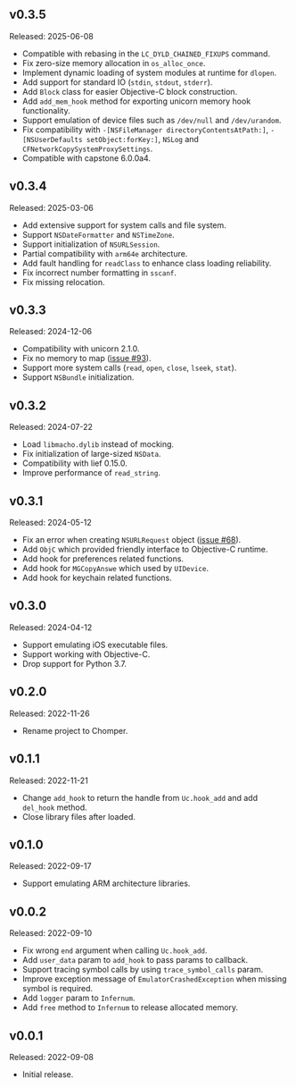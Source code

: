 ## v0.3.5

Released: 2025-06-08

- Compatible with rebasing in the `LC_DYLD_CHAINED_FIXUPS` command.
- Fix zero-size memory allocation in `os_alloc_once`.
- Implement dynamic loading of system modules at runtime for `dlopen`.
- Add support for standard IO (`stdin`, `stdout`, `stderr`).
- Add `Block` class for easier Objective-C block construction.
- Add `add_mem_hook` method for exporting unicorn memory hook functionality.
- Support emulation of device files such as `/dev/null` and `/dev/urandom`.
- Fix compatibility with `-[NSFileManager directoryContentsAtPath:]`, `-[NSUserDefaults setObject:forKey:]`, `NSLog` and `CFNetworkCopySystemProxySettings`.
- Compatible with capstone 6.0.0a4.

## v0.3.4

Released: 2025-03-06

- Add extensive support for system calls and file system.
- Support `NSDateFormatter` and `NSTimeZone`.
- Support initialization of `NSURLSession`.
- Partial compatibility with `arm64e` architecture.
- Add fault handling for `readClass` to enhance class loading reliability.
- Fix incorrect number formatting in `sscanf`.
- Fix missing relocation.

## v0.3.3

Released: 2024-12-06

- Compatibility with unicorn 2.1.0.
- Fix no memory to map ([issue #93][issue_93]).
- Support more system calls (`read`, `open`, `close`, `lseek`, `stat`).
- Support `NSBundle` initialization.

[issue_93]: https://github.com/sledgeh4w/chomper/issues/93

## v0.3.2

Released: 2024-07-22

- Load `libmacho.dylib` instead of mocking.
- Fix initialization of large-sized `NSData`.
- Compatibility with lief 0.15.0.
- Improve performance of `read_string`.

## v0.3.1

Released: 2024-05-12

- Fix an error when creating `NSURLRequest` object ([issue #68][issue_68]).
- Add `ObjC` which provided friendly interface to Objective-C runtime.
- Add hook for preferences related functions.
- Add hook for `MGCopyAnswe` which used by `UIDevice`.
- Add hook for keychain related functions.

[issue_68]: https://github.com/sledgeh4w/chomper/issues/68

## v0.3.0

Released: 2024-04-12

- Support emulating iOS executable files.
- Support working with Objective-C.
- Drop support for Python 3.7.

## v0.2.0

Released: 2022-11-26

- Rename project to Chomper.

## v0.1.1

Released: 2022-11-21

- Change `add_hook` to return the handle from `Uc.hook_add` and add `del_hook` method.
- Close library files after loaded.

## v0.1.0

Released: 2022-09-17

- Support emulating ARM architecture libraries.

## v0.0.2

Released: 2022-09-10

- Fix wrong `end` argument when calling `Uc.hook_add`.
- Add `user_data` param to `add_hook` to pass params to callback.
- Support tracing symbol calls by using `trace_symbol_calls` param.
- Improve exception message of `EmulatorCrashedException` when missing symbol is required.
- Add `logger` param to `Infernum`.
- Add `free` method to `Infernum` to release allocated memory.

## v0.0.1

Released: 2022-09-08

- Initial release.
